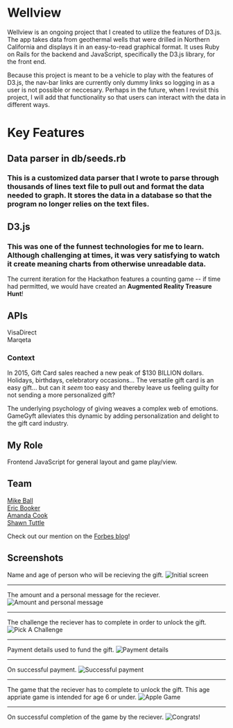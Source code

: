 # Wellview

Wellview is an ongoing project that I created to utilize the features of D3.js. The app takes data from geothermal wells that were drilled in Northern California and displays it in an easy-to-read graphical format. It uses Ruby on Rails for the backend and JavaScript, specifically the D3.js library, for the front end.

Because this project is meant to be a vehicle to play with the features of D3.js, the nav-bar links are currently only dummy links so logging in as a user is not possible or neccesary. Perhaps in the future, when I revisit this project, I will add that functionality so that users can interact with the data in different ways.

# Key Features

## Data parser in db/seeds.rb
### This is a customized data parser that I wrote to parse through thousands of lines text file to pull out and format the data needed to graph. It stores the data in a database so that the program no longer relies on the text files.

## D3.js
### This was one of the funnest technologies for me to learn. Although challenging at times, it was very satisfying to watch it create meaning charts from otherwise unreadable data.

The current iteration for the Hackathon features a counting game -- if time had permitted, we would have created an **Augmented Reality Treasure Hunt**!

## APIs
VisaDirect  
Marqeta  

### Context
In 2015, Gift Card sales reached a new peak of $130 BILLION dollars. Holidays, birthdays, celebratory occasions… The versatile gift card is an easy gift... but can it *seem* too easy and thereby leave us feeling guilty for not sending a more personalized gift?   

The underlying psychology of giving weaves a complex web of emotions. GameGyft alleviates this dynamic by adding personalization and delight to the gift card industry.

## My Role
Frontend JavaScript for general layout and game play/view.

## Team
[Mike Ball](https://github.com/mikeball)  
[Eric Booker](https://github.com/ericbooker12)  
[Amanda Cook](https://github.com/AmandaWouldGo)  
[Shawn Tuttle](https://github.com/ShawnTe)  

Check out our mention on the [Forbes blog](http://bit.ly/2f1NMGT)!

## Screenshots

Name and age of person who will be recieving the gift.
![Initial screen](screenshots/SendGyft.png "Initial screen")

---
The amount and a personal message for the reciever.
![Amount and personal message](screenshots/SendGyft2.png "Amount and personal message")

---
The challenge the reciever has to complete in order to unlock the gift.
![Pick A Challenge](screenshots/PickChallenge.png "Pick a challenge")

---
Payment details used to fund the gift.
![Payment details](screenshots/PaymentInfo.png "Payment details")

---
On successful payment.
![Successful payment](screenshots/Success.png "Success page")

---
The game that the reciever has to complete to unlock the gift.
This age appriate game is intended for age 6 or under.
![Apple Game](screenshots/Game.png "Apple Game")

---
On successful completion of the game by the reciever.
![Congrats!](screenshots/Congrats.png "Congrats!")












